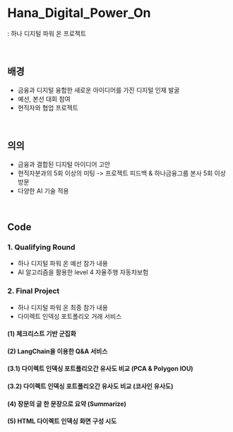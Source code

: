 # Hana_Digital_Power_On
: 하나 디지털 파워 온 프로젝트

<br>

## 배경
- 금융과 디지털 융합한 새로운 아이디어를 가진 디지털 인재 발굴
- 예선, 본선 대회 참여
- 현직자와 협업 프로젝트

<br>

## 의의
- 금융과 결합된 디지털 아이디어 고안
- 현직자분과의 5회 이상의 미팅 -> 프로젝트 피드백 & 하나금융그룹 본사 5회 이상 방문
- 다양한 AI 기술 적용
<br>

## Code
### 1. Qualifying Round
- 하나 디지털 파워 온 예선 참가 내용
- AI 알고리즘을 활용한 level 4 자율주행 자동차보험
### 2. Final Project
- 하나 디지털 파워 온 최종 참가 내용
- 다이렉트 인덱싱 포트폴리오 거래 서비스
#### (1) 체크리스트 기반 군집화
#### (2) LangChain을 이용한 Q&A 서비스
#### (3.1) 다이렉트 인덱싱 포트폴리오간 유사도 비교 (PCA & Polygon IOU)
#### (3.2) 다이렉트 인덱싱 포트폴리오간 유사도 비교 (코사인 유사도)
#### (4) 장문의 글 한 문장으로 요약 (Summarize)
#### (5) HTML 다이렉트 인덱싱 화면 구성 시도
